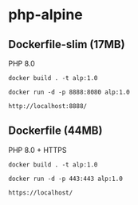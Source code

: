 # php-alpine

## Dockerfile-slim (17MB)

PHP 8.0 

```
docker build . -t alp:1.0

docker run -d -p 8888:8080 alp:1.0

http://localhost:8888/
```


## Dockerfile (44MB)

PHP 8.0 + HTTPS

```
docker build . -t alp:1.0

docker run -d -p 443:443 alp:1.0

https://localhost/
```
